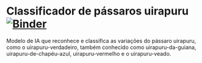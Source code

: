 # Classificador de pássaros uirapuru   [![Binder](https://mybinder.org/badge_logo.svg)](https://mybinder.org/v2/gh/Carlos-Mareco/uirapuru_ia/HEAD?urlpath=%2Fvoila%2Frender%2Fuirapuru_app.ipynb)

Modelo de IA que reconhece e classifica as variações do pássaro uirapuru, como o uirapuru-verdadeiro, também conhecido como uirapuru-da-guiana, uirapuru-de-chapéu-azul, uirapuru-vermelho e o uirapuru-veado.
